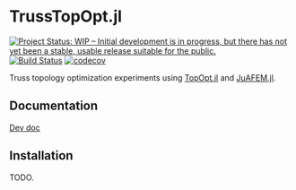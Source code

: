 # TrussTopOpt.jl

[![Project Status: WIP – Initial development is in progress, but there has not yet been a stable, usable release suitable for the public.](https://www.repostatus.org/badges/latest/wip.svg)](https://www.repostatus.org/#wip)
[![Build Status](https://travis-ci.org/yijiangh/TrussTopOpt.jl.svg?branch=master)](https://travis-ci.org/yijiangh/TrussTopOpt.jl)
[![codecov](https://codecov.io/gh/yijiangh/TrussTopOpt.jl/branch/master/graph/badge.svg)](https://codecov.io/gh/yijiangh/TrussTopOpt.jl)

Truss topology optimization experiments using [TopOpt.jl](https://github.com/mohamed82008/TopOpt.jl) and [JuAFEM.jl](https://github.com/KristofferC/JuAFEM.jl).

## Documentation

<!-- [![Documentation](https://img.shields.io/badge/doc-latest-blue.svg)](https://yijiangh.github.io/TopOpt.jl/dev) -->
[Dev doc](https://docs.google.com/document/d/1SbHCct2B0aTH4drSAJX5HGYlxkyCiAznsFe5GMzzCyw/edit?usp=sharing)

## Installation

TODO.